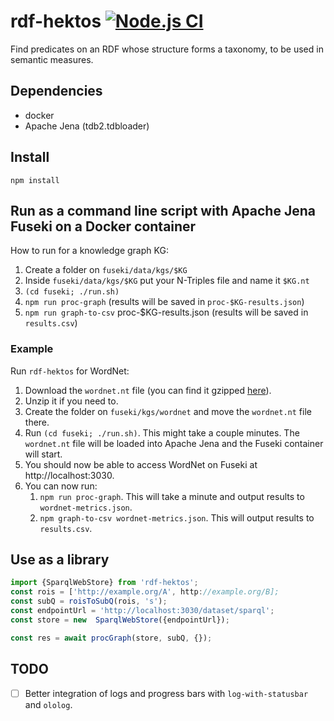 # rdf-hektos [![Node.js CI](https://github.com/andrefs/rdf-hektos/actions/workflows/test.yml/badge.svg)](https://github.com/andrefs/rdf-hektos/actions/workflows/test.yml)

Find predicates on an RDF whose structure forms a taxonomy, to be used in semantic measures.

## Dependencies

- docker
- Apache Jena (tdb2.tdbloader)

## Install

```
npm install
```

## Run as a command line script with Apache Jena Fuseki on a Docker container

How to run for a knowledge graph KG:

1. Create a folder on `fuseki/data/kgs/$KG`
1. Inside `fuseki/data/kgs/$KG` put your N-Triples file and name it `$KG.nt`
1. `(cd fuseki; ./run.sh)`
1. `npm run proc-graph` (results will be saved in `proc-$KG-results.json`)
1. `npm run graph-to-csv` proc-$KG-results.json (results will be saved in `results.csv`)

### Example

Run `rdf-hektos` for WordNet:

1. Download the `wordnet.nt` file (you can find it gzipped [here](http://wordnet-rdf.princeton.edu/static/wordnet.nt.gz)).
1. Unzip it if you need to.
1. Create the folder on `fuseki/kgs/wordnet` and move the `wordnet.nt` file there.
1. Run `(cd fuseki; ./run.sh)`. This might take a couple minutes. The `wordnet.nt` file will be loaded into Apache Jena and the Fuseki container will start.
1. You should now be able to access WordNet on Fuseki at http://localhost:3030.
1. You can now run:
   1. `npm run proc-graph`. This will take a minute and output results to `wordnet-metrics.json`.
   1. `npm graph-to-csv wordnet-metrics.json`. This will output results to `results.csv`.

## Use as a library

```typescript
import {SparqlWebStore} from 'rdf-hektos';
const rois = ['http://example.org/A', http://example.org/B];
const subQ = roisToSubQ(rois, 's');
const endpointUrl = 'http://localhost:3030/dataset/sparql';
const store = new  SparqlWebStore({endpointUrl});

const res = await procGraph(store, subQ, {});
```

## TODO

- [ ] Better integration of logs and progress bars with `log-with-statusbar` and `ololog`.
